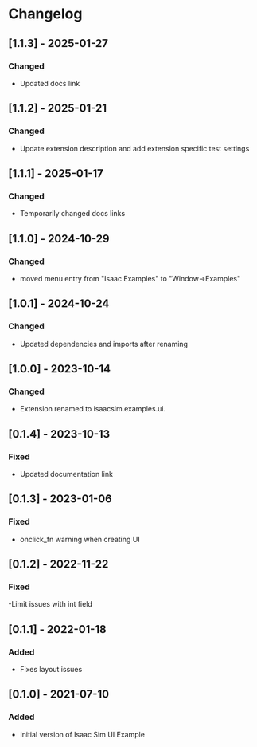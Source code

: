 # Changelog

## [1.1.3] - 2025-01-27
### Changed
- Updated docs link

## [1.1.2] - 2025-01-21
### Changed
- Update extension description and add extension specific test settings

## [1.1.1] - 2025-01-17
### Changed
- Temporarily changed docs links

## [1.1.0] - 2024-10-29
### Changed
- moved menu entry from "Isaac Examples" to "Window->Examples"

## [1.0.1] - 2024-10-24
### Changed
- Updated dependencies and imports after renaming

## [1.0.0] - 2023-10-14
### Changed
- Extension renamed to isaacsim.examples.ui.

## [0.1.4] - 2023-10-13
### Fixed
- Updated documentation link

## [0.1.3] - 2023-01-06
### Fixed
- onclick_fn warning when creating UI

## [0.1.2] - 2022-11-22

### Fixed
-Limit issues with int field

## [0.1.1] - 2022-01-18

### Added
- Fixes layout issues

## [0.1.0] - 2021-07-10

### Added
- Initial version of Isaac Sim UI Example
